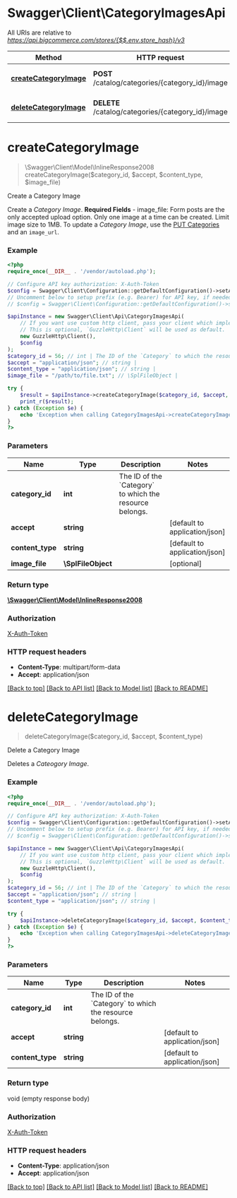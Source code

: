 # Swagger\Client\CategoryImagesApi

All URIs are relative to *https://api.bigcommerce.com/stores/{$$.env.store_hash}/v3*

Method | HTTP request | Description
------------- | ------------- | -------------
[**createCategoryImage**](CategoryImagesApi.md#createCategoryImage) | **POST** /catalog/categories/{category_id}/image | Create a Category Image
[**deleteCategoryImage**](CategoryImagesApi.md#deleteCategoryImage) | **DELETE** /catalog/categories/{category_id}/image | Delete a Category Image


# **createCategoryImage**
> \Swagger\Client\Model\InlineResponse2008 createCategoryImage($category_id, $accept, $content_type, $image_file)

Create a Category Image

Create a *Category Image*.   **Required Fields** - image_file: Form posts are the only accepted upload option.  Only one image at a time can be created. Limit image size to 1MB. To update a *Category Image*, use the [PUT Categories](/api-reference/catalog/catalog-api/category/updatecategory) and an `image_url`.

### Example
```php
<?php
require_once(__DIR__ . '/vendor/autoload.php');

// Configure API key authorization: X-Auth-Token
$config = Swagger\Client\Configuration::getDefaultConfiguration()->setApiKey('X-Auth-Token', 'YOUR_API_KEY');
// Uncomment below to setup prefix (e.g. Bearer) for API key, if needed
// $config = Swagger\Client\Configuration::getDefaultConfiguration()->setApiKeyPrefix('X-Auth-Token', 'Bearer');

$apiInstance = new Swagger\Client\Api\CategoryImagesApi(
    // If you want use custom http client, pass your client which implements `GuzzleHttp\ClientInterface`.
    // This is optional, `GuzzleHttp\Client` will be used as default.
    new GuzzleHttp\Client(),
    $config
);
$category_id = 56; // int | The ID of the `Category` to which the resource belongs.
$accept = "application/json"; // string | 
$content_type = "application/json"; // string | 
$image_file = "/path/to/file.txt"; // \SplFileObject | 

try {
    $result = $apiInstance->createCategoryImage($category_id, $accept, $content_type, $image_file);
    print_r($result);
} catch (Exception $e) {
    echo 'Exception when calling CategoryImagesApi->createCategoryImage: ', $e->getMessage(), PHP_EOL;
}
?>
```

### Parameters

Name | Type | Description  | Notes
------------- | ------------- | ------------- | -------------
 **category_id** | **int**| The ID of the &#x60;Category&#x60; to which the resource belongs. |
 **accept** | **string**|  | [default to application/json]
 **content_type** | **string**|  | [default to application/json]
 **image_file** | **\SplFileObject**|  | [optional]

### Return type

[**\Swagger\Client\Model\InlineResponse2008**](../Model/InlineResponse2008.md)

### Authorization

[X-Auth-Token](../../README.md#X-Auth-Token)

### HTTP request headers

 - **Content-Type**: multipart/form-data
 - **Accept**: application/json

[[Back to top]](#) [[Back to API list]](../../README.md#documentation-for-api-endpoints) [[Back to Model list]](../../README.md#documentation-for-models) [[Back to README]](../../README.md)

# **deleteCategoryImage**
> deleteCategoryImage($category_id, $accept, $content_type)

Delete a Category Image

Deletes a *Cateogory Image*.

### Example
```php
<?php
require_once(__DIR__ . '/vendor/autoload.php');

// Configure API key authorization: X-Auth-Token
$config = Swagger\Client\Configuration::getDefaultConfiguration()->setApiKey('X-Auth-Token', 'YOUR_API_KEY');
// Uncomment below to setup prefix (e.g. Bearer) for API key, if needed
// $config = Swagger\Client\Configuration::getDefaultConfiguration()->setApiKeyPrefix('X-Auth-Token', 'Bearer');

$apiInstance = new Swagger\Client\Api\CategoryImagesApi(
    // If you want use custom http client, pass your client which implements `GuzzleHttp\ClientInterface`.
    // This is optional, `GuzzleHttp\Client` will be used as default.
    new GuzzleHttp\Client(),
    $config
);
$category_id = 56; // int | The ID of the `Category` to which the resource belongs.
$accept = "application/json"; // string | 
$content_type = "application/json"; // string | 

try {
    $apiInstance->deleteCategoryImage($category_id, $accept, $content_type);
} catch (Exception $e) {
    echo 'Exception when calling CategoryImagesApi->deleteCategoryImage: ', $e->getMessage(), PHP_EOL;
}
?>
```

### Parameters

Name | Type | Description  | Notes
------------- | ------------- | ------------- | -------------
 **category_id** | **int**| The ID of the &#x60;Category&#x60; to which the resource belongs. |
 **accept** | **string**|  | [default to application/json]
 **content_type** | **string**|  | [default to application/json]

### Return type

void (empty response body)

### Authorization

[X-Auth-Token](../../README.md#X-Auth-Token)

### HTTP request headers

 - **Content-Type**: application/json
 - **Accept**: application/json

[[Back to top]](#) [[Back to API list]](../../README.md#documentation-for-api-endpoints) [[Back to Model list]](../../README.md#documentation-for-models) [[Back to README]](../../README.md)


